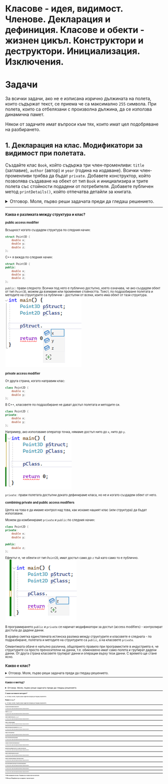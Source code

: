 # Класове - идея, видимост. Членове. Декларация и дефиниция. Класове и обекти - жизнен цикъл. Конструктори и деструктори. Инициализация. Изключения.

# Задачи

За всички задачи, ако не е изписана изрично дължината на полета, които съдържат текст, се приема че са максимално `255` символа.
При полета, които са отбелязани с произволна дължина, да се използва динамична памет.

Някои от задачите имат въпроси към тях, които имат цел подобряване на разбирането.

## 1. Декларация на клас. Модификатори за видимост при полетата.

Създайте клас `Book`, който съдържа три член-променливи: `title` (заглавие), `author` (автор) и `year` (година на издаване). Всички член-променливи трябва да бъдат `private`. Добавете конструктор, който позволява създаване на обект от тип `Book` и инициализира и трите полета със стойности подадени от потребителя. Добавете публичен метод `printDetails()`, който отпечатва детайли за книгата.

<details>
<summary>Отговор. Моля, първо реши задачата преди да гледаш решението.</summary>

<small><b>Пример 1: Решение на задача 1 чрез новата концепция `class`</b><small>

```c++
#include <iostream>
#include <cstring>

using std::cin;
using std::cout;
using std::endl;

const unsigned int MAX_STRING_LENGTH = 255;
const unsigned int T_ZERO_LENGTH = 1;

class Book {
private:
    char title[MAX_STRING_LENGTH + T_ZERO_LENGTH];
    char author[MAX_STRING_LENGTH + T_ZERO_LENGTH];
    int publishYear;

public:
    Book(const char * title, const char * author, int publishYear) {
        strncpy(this->title, title, MAX_STRING_LENGTH);
        this->title[MAX_STRING_LENGTH] = '\0';
        
        strncpy(this->author, author, MAX_STRING_LENGTH);
        this->author[MAX_STRING_LENGTH] = '\0';
        
        this->publishYear = publishYear;
    }
    
    void printDetailsToConsole() {
        cout << "Title: "<< title << endl;
        cout << "Author: " << author << endl;
        cout << "Year of publishing: " << publishYear << endl;
        cout << endl;
    }
};

int main() {
    Book childrenBook = Book("The neverending story", "Michael Ende", 1979);
    
    childrenBook.printDetailsToConsole();
    
    return 0;
}
```

</details>

---

### Каква е разликата между структура и клас?

#### public access modifier
Всъщност когато създадем структура по следния начин:

```c++
struct Point3D {
	double x;
	double y;
	double z;
};
```

C++ я вижда по следния начин:
```c++
struct Point3D {
public: 
	double x;
	double y;
	double z;
};
```

`public:` прави следното: Всички под него е публично достъпно, което означава, че ако създадем обект от тип `Point3D`, можем да вземаме или променяме стойността.
Тоест, по подразбиране полетата и методите на структурите са публични - достъпни от всеки, които има обект от тази структура.
![alt text](image-2.png)


#### private access modifier

От друга страна, когато направим клас:

```c++
class Point2D {
	double x;
	double y;
};
```

В C++, класовете по подразбиране не дават достъп полетата и методите си.
```c++
class Point2D {
private:
	double x;
	double y;
};
```
Например, ако използваме оператор точка, нямаме достъп нито до `x`, нито до `y`.
![alt text](image-3.png)

`private:` прави полетата достъпни докато дефинираме класа, но не и когато създадем обект от него.


#### combining private and public access modifiers
Целта на това е да имаме контрол над това, как искаме нашият клас (или структура) да бъдат използвани. 

Можем да комбинираме `private` и `public` по следния начин:

```c++
class Point2D {
private:
	double x;
	double y;

public:
	double z;
};

```

Ефектът е, че обекти от тип `Point2D`, имат достъп само до `z` тъй като само то е публично.
![alt text](image-4.png)

В програмирането `public` и `private` се наричат модификатори за достъп (access modifiers) - контролират достъпа до дадени данни.

В крайна сметка единствената истинска разлика между структурите и класовете е следната - по подразбиране, полетата и методите на структурите са `public`, а на класовете `private`.

Семантиката обаче е напълно различна, общоприето правило при програмистите в индустрията е, че структурите са просто преносителни на данни, т.е. обикновено имат само полета и групират дадени данни. От друга страна класовете групират данни и операции върху тези данни. С времето ще стане ясно.
### Какво е клас?

<details>
<summary>Отговор. Моля, първо реши задачата преди да гледаш решението.</summary>
Класовете обединяват данни и операциите върху тези данни.
В случая данните са (заглавие, автор, година), а операциите върху тях са (инициализация, принтиране).

Ако трябваше да решим тази задача със знанията, които имаме досега, т.е. структури и функции, би изглеждала така:

<details>
<summary>Решение на задача 1 чрез структури и функции</summary>

<small><b>Пример 2: Решение на задача 1 чрез познатия ни материал досега - структури и функции </b><small>

```c++
#include <iostream>
#include <cstring>

using std::cin;
using std::cout;
using std::endl;

const unsigned int MAX_STRING_LENGTH = 255;
const unsigned int T_ZERO_LENGTH = 1;

struct Book {
    char title[MAX_STRING_LENGTH + T_ZERO_LENGTH];
    char author[MAX_STRING_LENGTH + T_ZERO_LENGTH];
    int publishYear;
};

void createBook(Book& book, const char * title, const char * author, int publishYear) {
        strncpy(book.title, title, MAX_STRING_LENGTH);
        book.title[MAX_STRING_LENGTH] = '\0';
        
        strncpy(book.author, author, MAX_STRING_LENGTH);
        book.author[MAX_STRING_LENGTH] = '\0';
        
        book.publishYear = publishYear;
    }
    
    void printBookDetailsToConsole(const Book& book) {
        cout << "Title: "<< book.title << endl;
        cout << "Author: " << book.author << endl;
        cout << "Year of publishing: " << book.publishYear << endl;
        cout << endl;
    }


int main() {
    Book childrenBook;
    createBook(childrenBook, "The neverending story", "Michael Ende", 1979);
    
    printBookDetailsToConsole(childrenBook);
    
    return 0;
}


```

</details>

Главният проблем на този код е, че данните (`struct Book`) и операциите, които работят с тях (`createBook`, `printBookDetailsToConsole`) са разделени. Ако имахме още 10 операции с книги, щяхме да имаме още 10 подобни функции. Това става много проблемно за четенето и разбирането на кода, особено когато добавим и още 10 структури, които със себе си носят още функции.

Класовете ни позволят да съберем тези данни, да ги скрием от външният свят и операциите върху тях в едно.

</details>


--- 

### Какво е метод?

<details>
<summary>Отговор. Моля, първо реши задачата преди да гледаш решението.</summary>

Функциите са блок от код, които имат имена и изпълняват дадена задача. 

Те са независими, т.е. можем да ги използваме директно. От друга страна, например полетата на една структура са недостъпни без да имаме обект на тази структура.

Методите комбинират функциите и полетата, те са фукнции дефинирани в контекста на дадена структура или клас. Не могат да бъдат използвани без да има инстанция от дадената структура или клас.

На много прост език - ако една функция е дефинирана между отварящата и затваряща скобка на дадена структура или клас, то тя е **метод**(англ: method).
Ако е дефинарана самостоятелна, то тя е **функция**. 

Нека илюстрираме разликата между двете със следния пример.
<small><b>Пример 3: `struct Point3D` + функция `print` </b><small>

```c++
#include <iostream>
#include <cstring>

using std::cin;
using std::cout;
using std::endl;

struct Point3D {
	double x;
	double y;
	double z;
};

void print(const Point3D& p)
{
	cout << "(" << p.x << ", " << p.y << ", " << p.z << ")" << endl;
}

int main() {
	Point3D p = { 1, 2, 3 };
	Point3D p2 = { 4, 5, 6 };

	print(p); // (1, 2, 3)
	print(p2); // (4, 5, 6)

	return 0;
}
```
<small><b>Пример 4: Визуализация - създаване на обекти и извикване на функцията `print()` </b><small>
![alt text](image.png)


Ако искаме да превърнем функцията `print` в метод, просто я преместваме самата структура(или клас).

<small><b>Пример 5: `struct Point3D` + метод `print` </b><small>

```c++
#include <iostream>
#include <cstring>

using std::cin;
using std::cout;
using std::endl;

struct Point3D {
	double x;
	double y;
	double z;

	// 1. Move print() function in to the context of Point3D.
	// 2. Remove input parameter const Point3D& p. Since we're in the context of the structure, we have direct access to its fields.
	void print()
	{
		cout << "(" << x << ", " << y << ", " << z << ")" << endl;
	}
};


int main() {
	Point3D p = { 1, 2, 3 };
	Point3D p2 = { 4, 5, 6 };

	// instead of calling a function and passsing the point object -> print(p), access the print method
	p.print(); // (1, 2, 3)
	p2.print(); // (4, 5, 6)

	return 0;
}

```

<small><b>Пример 6: Визуализация - създаване на обекти и извикване на **метод** `print()` </b><small>
![alt text](image-1.png)

</details>


--- 

### С какво ни помагат методите?

<details>
<summary>Отговор. Моля, първо реши задачата преди да гледаш решението.</summary>

1. В контекстът на структурите и класове са много удобни. Те ни дават достъп до полетата на структурите или класовете. 
Аргументите, които досега трябваше да подаваме като параметър `void print(const Point3D& p)`, вече са ненужни, тъй като сме в контекстът на самата структура или клас, имаме просто `void print()`, където методът има достъп до полетата, които в предишния пример биха принадлежали на `const Point3D& p`.

2. Извикването е по-интуитивно `print(p)` срещу `p.print()` при методите. Това става доста по-ясно когато имаме много аргументи.
Например `p.distanceTo(p2)` е по-ясно от `distanceTo(p, p2)`.

3. При класовете, методите имат достъп по `private` полетата, които по-принцип са недостъпни. Надолу има въпрос, които изяснява тематиката около `private`.
</details>


### Какво е `this`?

<details>
<summary>Отговор. Моля, първо реши задачата преди да гледаш решението.</summary>
Указател към текущата инстанция на класа. Има различни приложение, за момента едно от тях е, че ни позволява да имаме методи, които имат параметри с имена, които съвпадат с имената на полетата на структурата и класа.

Разгледайте разликите между тези 2 примера на `print()`. Всъщност няма такива.

<small><b>Пример xxxx: ??? </b><small>

```c++
#include <iostream>
#include <cstring>

using std::cin;
using std::cout;
using std::endl;

struct Point3D {
	double x;
	double y;
	double z;

	void print()
	{
		// 1. When p.print() is called, this->x = 1, this->y = 2, this->z = 3.
		// 2. When p2.print() is called, this->x = 4, this->y = 5, this->z = 6.
		cout << "(" << this->x << ", " << this->y << ", " << this->z << ")" << endl;
	}

    // 3. Completely same as the print() above. If we skip used "this->" it is implicitly added by the compiler.
    void print()
	{
		cout << "(" << x << ", " << y << ", " << z << ")" << endl;
	}

    // 4. Enables defining a second "double z" for methods, as we can reference our field "double z" through "this->z".
	bool hasEqualZ(double z)
	{
		return this->z == z;
	}
};


int main() {
	Point3D p = { 1, 2, 3 };
	Point3D p2 = { 4, 5, 6 };

	p.print(); // (1, 2, 3)
	p2.print(); // (4, 5, 6)

	return 0;
}

```

В случая, ако сложим `breakpoint` на `print()` метода, при изпълнението на `p.print()`, `this` ще сочи към адресът `0x40` и съответно `this->x == 1`.
При изпълнението на `p2.print()`, `this` ще сочи към `0x49` и `this->x == 4`

<small><b>Пример xxxx: ??? </b><small>
![alt text](image-5.png)

</details>

--- 

### За какво използваме класовете?

<details>
<summary>Отговор. Моля, първо реши задачата преди да гледаш решението.</summary>

</details>

--- 

### Какво е `private`?

<details>
<summary>Отговор. Моля, първо реши задачата преди да гледаш решението.</summary>

</details>

--- 
### Защо искаме нещо да е `private`?

<details>
<summary>Отговор. Моля, първо реши задачата преди да гледаш решението.</summary>

</details>

--- 

### Какво е енкапсулация?

<details>
<summary>Отговор. Моля, първо реши задачата преди да гледаш решението.</summary>

</details>

--- 

### Може ли нещо да е различно от `private`?

<details>
<summary>Отговор. Моля, първо реши задачата преди да гледаш решението.</summary>

</details>

--- 
### Какво е конструктор?

<details>
<summary>Отговор. Моля, първо реши задачата преди да гледаш решението.</summary>

</details>

--- 

### Как се използва конструктор?

<details>
<summary>Отговор. Моля, първо реши задачата преди да гледаш решението.</summary>

</details>

--- 
### С какво е полезен конструкторът?

<details>
<summary>Отговор. Моля, първо реши задачата преди да гледаш решението.</summary>

</details>

--- 
### Можем ли да имаме повече от един конструктор?

<details>
<summary>Отговор. Моля, първо реши задачата преди да гледаш решението.</summary>

</details>

--- 
### Какво е жизнен цикъл на обект?

<details>
<summary>Отговор. Моля, първо реши задачата преди да гледаш решението.</summary>

</details>

--- 
### Каква е разликата между структура и клас?

<details>
<summary>Отговор. Моля, първо реши задачата преди да гледаш решението.</summary>

</details>

--- 
### Кога използвам структура? Кога използвам клас?

<details>
<summary>Отговор. Моля, първо реши задачата преди да гледаш решението.</summary>

</details>

--- 
### 

<details>
<summary>Отговор. Моля, първо реши задачата преди да гледаш решението.</summary>

</details>

--- 
###

<details>
<summary>Отговор. Моля, първо реши задачата преди да гледаш решението.</summary>

</details>

--- 

## 1.1 Инстанциране на клас. Промяна на стойностите на полетата.

## 1.1 Методи. Модификатори за видимост при методите.